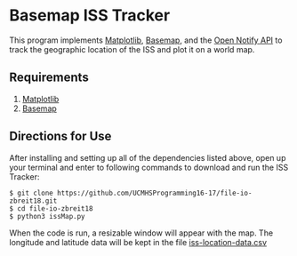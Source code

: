 # Basemap ISS Tracker
This program implements [Matplotlib](http://matplotlib.org/basemap/), [Basemap](http://matplotlib.org/basemap/), and the [Open Notify API](http://open-notify.org/Open-Notify-API/ISS-Location-Now/) to track the geographic location of the ISS and plot it on a world map.

## Requirements
1. [Matplotlib](http://matplotlib.org/basemap/)
2. [Basemap](http://matplotlib.org/basemap/)

## Directions for Use
After installing and setting up all of the dependencies listed above, open up your terminal and enter to following commands to download and run the ISS Tracker:

```
$ git clone https://github.com/UCMHSProgramming16-17/file-io-zbreit18.git
$ cd file-io-zbreit18
$ python3 issMap.py
```
When the code is run, a resizable window will appear with the map. The longitude and latitude data will be kept in the file [iss-location-data.csv](https://github.com/UCMHSProgramming16-17/file-io-zbreit18/blob/master/iss-location-data.csv)
